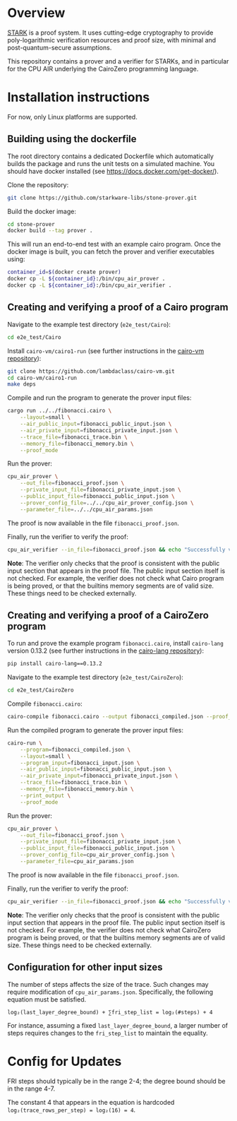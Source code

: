 # Overview

[STARK](https://starkware.co/stark/) is a proof system. It uses cutting-edge cryptography to
provide poly-logarithmic verification resources and proof size, with minimal and
post-quantum-secure assumptions.

This repository contains a prover and a verifier for STARKs, and in particular for the CPU AIR
underlying the CairoZero programming language.

# Installation instructions

For now, only Linux platforms are supported.

## Building using the dockerfile

The root directory contains a dedicated Dockerfile which automatically builds the package and
runs the unit tests on a simulated machine.
You should have docker installed (see https://docs.docker.com/get-docker/).

Clone the repository:

```bash
git clone https://github.com/starkware-libs/stone-prover.git
```

Build the docker image:

```bash
cd stone-prover
docker build --tag prover .
```

This will run an end-to-end test with an example cairo program.
Once the docker image is built, you can fetch the prover and verifier executables using:

```bash
container_id=$(docker create prover)
docker cp -L ${container_id}:/bin/cpu_air_prover .
docker cp -L ${container_id}:/bin/cpu_air_verifier .
```

## Creating and verifying a proof of a Cairo program


Navigate to the example test directory (`e2e_test/Cairo`):

```bash
cd e2e_test/Cairo
```

Install `cairo-vm/cairo1-run` (see further instructions in the
[cairo-vm repository](https://github.com/lambdaclass/cairo-vm)):

```bash
git clone https://github.com/lambdaclass/cairo-vm.git
cd cairo-vm/cairo1-run
make deps
```

Compile and run the program to generate the prover input files:

```bash
cargo run ../../fibonacci.cairo \
    --layout=small \
    --air_public_input=fibonacci_public_input.json \
    --air_private_input=fibonacci_private_input.json \
    --trace_file=fibonacci_trace.bin \
    --memory_file=fibonacci_memory.bin \
    --proof_mode
```

Run the prover:
```bash
cpu_air_prover \
    --out_file=fibonacci_proof.json \
    --private_input_file=fibonacci_private_input.json \
    --public_input_file=fibonacci_public_input.json \
    --prover_config_file=../../cpu_air_prover_config.json \
    --parameter_file=../../cpu_air_params.json
```

The proof is now available in the file `fibonacci_proof.json`.

Finally, run the verifier to verify the proof:
```bash
cpu_air_verifier --in_file=fibonacci_proof.json && echo "Successfully verified example proof."
```

**Note**: The verifier only checks that the proof is consistent with
the public input section that appears in the proof file.
The public input section itself is not checked.
For example, the verifier does not check what Cairo program is being proved,
or that the builtins memory segments are of valid size.
These things need to be checked externally.

## Creating and verifying a proof of a CairoZero program

To run and prove the example program `fibonacci.cairo`,
install `cairo-lang` version 0.13.2 (see further instructions in the
[cairo-lang repository](https://github.com/starkware-libs/cairo-lang/tree/v0.13.2)):

```bash
pip install cairo-lang==0.13.2
```

Navigate to the example test directory (`e2e_test/CairoZero`):

```bash
cd e2e_test/CairoZero
```

Compile `fibonacci.cairo`:

```bash
cairo-compile fibonacci.cairo --output fibonacci_compiled.json --proof_mode
```

Run the compiled program to generate the prover input files:

```bash
cairo-run \
    --program=fibonacci_compiled.json \
    --layout=small \
    --program_input=fibonacci_input.json \
    --air_public_input=fibonacci_public_input.json \
    --air_private_input=fibonacci_private_input.json \
    --trace_file=fibonacci_trace.bin \
    --memory_file=fibonacci_memory.bin \
    --print_output \
    --proof_mode
```

Run the prover:
```bash
cpu_air_prover \
    --out_file=fibonacci_proof.json \
    --private_input_file=fibonacci_private_input.json \
    --public_input_file=fibonacci_public_input.json \
    --prover_config_file=cpu_air_prover_config.json \
    --parameter_file=cpu_air_params.json
```

The proof is now available in the file `fibonacci_proof.json`.

Finally, run the verifier to verify the proof:
```bash
cpu_air_verifier --in_file=fibonacci_proof.json && echo "Successfully verified example proof."
```

**Note**: The verifier only checks that the proof is consistent with
the public input section that appears in the proof file.
The public input section itself is not checked.
For example, the verifier does not check what CairoZero program is being proved,
or that the builtins memory segments are of valid size.
These things need to be checked externally.

## Configuration for other input sizes

The number of steps affects the size of the trace.
Such changes may require modification of `cpu_air_params.json`.
Specifically, the following equation must be satisfied.
```
log₂(last_layer_degree_bound) + ∑fri_step_list = log₂(#steps) + 4
```
For instance, assuming a fixed `last_layer_degree_bound`,
a larger number of steps requires changes to the `fri_step_list`
to maintain the equality.

# Config for Updates

FRI steps should typically be in the range 2-4;
the degree bound should be in the range 4-7.

The constant 4 that appears in the equation is hardcoded `log₂(trace_rows_per_step) = log₂(16) = 4`.

